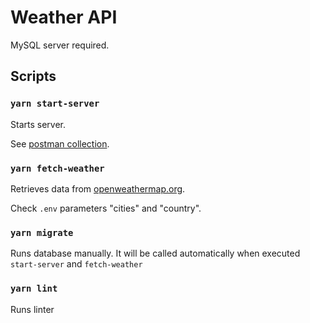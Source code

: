 # Weather API

MySQL server required.

## Scripts

### `yarn start-server`

Starts server.

See [postman collection](https://www.getpostman.com/collections/10ef140329c0beac8d9f).

### `yarn fetch-weather`

Retrieves data from [openweathermap.org](https://openweathermap.org). 

Check `.env` parameters "cities" and "country".

### `yarn migrate`

Runs database manually. It will be called automatically when executed `start-server` and `fetch-weather`

### `yarn lint`

Runs linter
